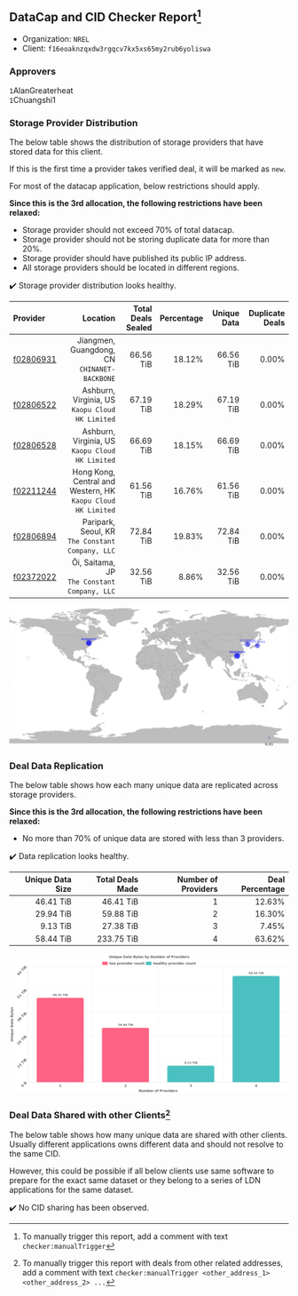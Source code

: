 ## DataCap and CID Checker Report[^1]
 - Organization: `NREL`
 - Client: `f16eoaknzqxdw3rgqcv7kx5xs65my2rub6yoliswa`
### Approvers
`1`AlanGreaterheat<br/>`1`Chuangshi1


### Storage Provider Distribution
The below table shows the distribution of storage providers that have stored data for this client.

If this is the first time a provider takes verified deal, it will be marked as `new`.

For most of the datacap application, below restrictions should apply.

**Since this is the 3rd allocation, the following restrictions have been relaxed:**
 - Storage provider should not exceed 70% of total datacap.
 - Storage provider should not be storing duplicate data for more than 20%.
 - Storage provider should have published its public IP address.
 - All storage providers should be located in different regions.

✔️ Storage provider distribution looks healthy.

| Provider                                              |                                                        Location | Total Deals Sealed | Percentage | Unique Data | Duplicate Deals |
| :---------------------------------------------------- | --------------------------------------------------------------: | -----------------: | ---------: | ----------: | --------------: |
| [f02806931](https://filfox.info/en/address/f02806931) |                 Jiangmen, Guangdong, CN<br/>`CHINANET-BACKBONE` |          66.56 TiB |     18.12% |   66.56 TiB |           0.00% |
| [f02806522](https://filfox.info/en/address/f02806522) |              Ashburn, Virginia, US<br/>`Kaopu Cloud HK Limited` |          67.19 TiB |     18.29% |   67.19 TiB |           0.00% |
| [f02806528](https://filfox.info/en/address/f02806528) |              Ashburn, Virginia, US<br/>`Kaopu Cloud HK Limited` |          66.69 TiB |     18.15% |   66.69 TiB |           0.00% |
| [f02211244](https://filfox.info/en/address/f02211244) | Hong Kong, Central and Western, HK<br/>`Kaopu Cloud HK Limited` |          61.56 TiB |     16.76% |   61.56 TiB |           0.00% |
| [f02806894](https://filfox.info/en/address/f02806894) |             Paripark, Seoul, KR<br/>`The Constant Company, LLC` |          72.84 TiB |     19.83% |   72.84 TiB |           0.00% |
| [f02372022](https://filfox.info/en/address/f02372022) |                 Ōi, Saitama, JP<br/>`The Constant Company, LLC` |          32.56 TiB |      8.86% |   32.56 TiB |           0.00% |

<img src="https://raw.githubusercontent.com/data-preservation-programs/filplus-checker-assets/main/filecoin-project/filecoin-plus-large-datasets/issues/2117/1697766377514.png"/>

### Deal Data Replication
The below table shows how each many unique data are replicated across storage providers.


**Since this is the 3rd allocation, the following restrictions have been relaxed:**
- No more than 70% of unique data are stored with less than 3 providers.

✔️ Data replication looks healthy.

| Unique Data Size | Total Deals Made | Number of Providers | Deal Percentage |
| ---------------: | ---------------: | ------------------: | --------------: |
|        46.41 TiB |        46.41 TiB |                   1 |          12.63% |
|        29.94 TiB |        59.88 TiB |                   2 |          16.30% |
|         9.13 TiB |        27.38 TiB |                   3 |           7.45% |
|        58.44 TiB |       233.75 TiB |                   4 |          63.62% |

<img src="https://raw.githubusercontent.com/data-preservation-programs/filplus-checker-assets/main/filecoin-project/filecoin-plus-large-datasets/issues/2117/1697766378570.png"/>

### Deal Data Shared with other Clients[^3]
The below table shows how many unique data are shared with other clients.
Usually different applications owns different data and should not resolve to the same CID.

However, this could be possible if all below clients use same software to prepare for the exact same dataset or they belong to a series of LDN applications for the same dataset.

✔️ No CID sharing has been observed.

[^1]: To manually trigger this report, add a comment with text `checker:manualTrigger`

[^2]: Deals from those addresses are combined into this report as they are specified with `checker:manualTrigger`

[^3]: To manually trigger this report with deals from other related addresses, add a comment with text `checker:manualTrigger <other_address_1> <other_address_2> ...`
